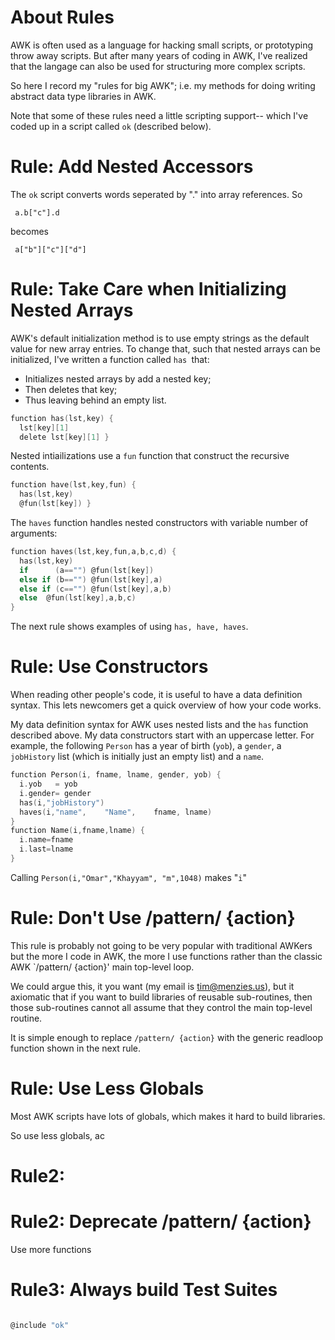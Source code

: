 
# About Rules

AWK is often used as a language for hacking small scripts, or prototyping
throw away scripts.  But after many years of coding in AWK, I've realized
that the langage can also be used for structuring more complex scripts.

So here I record my "rules for big AWK"; i.e.  my methods for doing
writing  abstract data  type libraries in AWK.

Note that some of these rules need a little scripting support-- which
I've coded up in a script called `ok` (described below).

# Rule: Add Nested Accessors

The `ok` script converts words seperated
by "." into array references. So

     a.b["c"].d 
   
becomes

     a["b"]["c"]["d"]

# Rule: Take Care when Initializing Nested Arrays

AWK's default initialization method is to use
empty strings as the default value for new array entries.
To change that, such that nested arrays can
be initialized, I've written a function called `has `that:

- Initializes nested arrays by add a nested key;
- Then deletes that key;
- Thus leaving behind an empty list.


```c 
function has(lst,key) { 
  lst[key][1]
  delete lst[key][1] }
```


Nested intiailizations use a `fun` function that construct
the recursive contents.  


```c 
function have(lst,key,fun) { 
  has(lst,key)
  @fun(lst[key]) }
```


The `haves` function handles
nested constructors with variable number of arguments:


```c 
function haves(lst,key,fun,a,b,c,d) { 
  has(lst,key)
  if      (a=="") @fun(lst[key]) 
  else if (b=="") @fun(lst[key],a) 
  else if (c=="") @fun(lst[key],a,b) 
  else  @fun(lst[key],a,b,c) 
}
```


The next rule shows examples of using `has, have, haves`.

# Rule: Use Constructors

When reading other people's code, it is useful
to have a data definition syntax. This lets newcomers
get a quick overview of how your code works.

My data definition syntax for AWK uses nested
lists and the `has` function described above. 
My data constructors start with an uppercase letter.
For example, the following `Person` has a
year of birth (`yob`), a `gender`, a `jobHistory`
list (which is initially just an empty list) and
a `name`.


```c 
function Person(i, fname, lname, gender, yob) {
  i.yob   = yob
  i.gender= gender
  has(i,"jobHistory")
  haves(i,"name",    "Name",    fname, lname)
}
function Name(i,fname,lname) {
  i.name=fname
  i.last=lname
}
```


Calling `Person(i,"Omar","Khayyam", "m",1048)`
makes "`i`" 
# Rule: Don't Use /pattern/ {action}

This rule is probably not going to be very popular with
traditional AWKers but the more I code in AWK, the more I use
functions rather than the classic AWK
`/pattern/ {action}' main top-level loop. 

We could argue this, it you want
(my email is tim@menzies.us),
but it axiomatic that if you want to build libraries
of reusable sub-routines, then those sub-routines
cannot all assume that they
control the main top-level routine.

It is simple enough to replace `/pattern/ {action}` with
the generic readloop function shown in the next rule.

# Rule: Use Less  Globals

Most AWK scripts have lots of globals,
which makes it hard to build libraries. 

So use less globals, ac

# Rule2: 

# Rule2: Deprecate /pattern/ {action}

Use more functions

# Rule3: Always build Test Suites


```c 

@include "ok"

```

